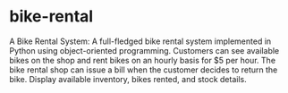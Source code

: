 # bike-rental

A Bike Rental System: A full-fledged bike rental system implemented in Python using object-oriented programming. Customers can see available bikes on the shop and rent bikes on an hourly basis for $5 per hour. The bike rental shop can issue a bill when the customer decides to return the bike. Display available inventory, bikes rented, and stock details.